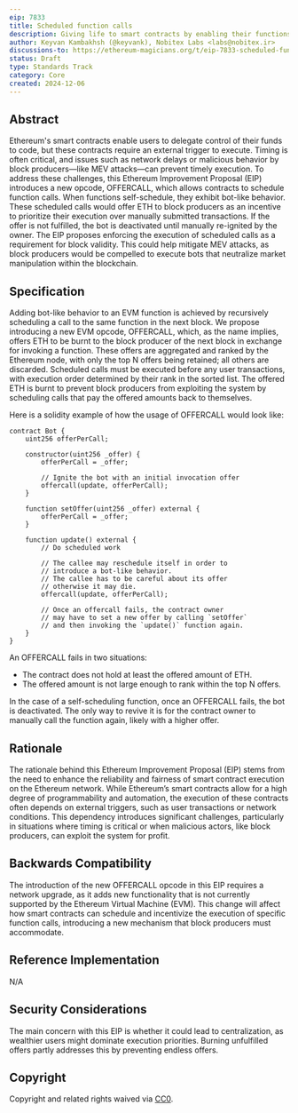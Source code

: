```yaml
---
eip: 7833
title: Scheduled function calls
description: Giving life to smart contracts by enabling their functions to be automatically invoked by block producers.
author: Keyvan Kambakhsh (@keyvank), Nobitex Labs <labs@nobitex.ir>
discussions-to: https://ethereum-magicians.org/t/eip-7833-scheduled-function-calls/21975
status: Draft
type: Standards Track
category: Core
created: 2024-12-06
---
```


## Abstract

Ethereum's smart contracts enable users to delegate control of their funds to code, but these contracts require an external trigger to execute. Timing is often critical, and issues such as network delays or malicious behavior by block producers—like MEV attacks—can prevent timely execution. To address these challenges, this Ethereum Improvement Proposal (EIP) introduces a new opcode, OFFERCALL, which allows contracts to schedule function calls. When functions self-schedule, they exhibit bot-like behavior. These scheduled calls would offer ETH to block producers as an incentive to prioritize their execution over manually submitted transactions. If the offer is not fulfilled, the bot is deactivated until manually re-ignited by the owner. The EIP proposes enforcing the execution of scheduled calls as a requirement for block validity. This could help mitigate MEV attacks, as block producers would be compelled to execute bots that neutralize market manipulation within the blockchain.

## Specification

Adding bot-like behavior to an EVM function is achieved by recursively scheduling a call to the same function in the next block. We propose introducing a new EVM opcode, OFFERCALL, which, as the name implies, offers ETH to be burnt to the block producer of the next block in exchange for invoking a function. These offers are aggregated and ranked by the Ethereum node, with only the top N offers being retained; all others are discarded. Scheduled calls must be executed before any user transactions, with execution order determined by their rank in the sorted list. The offered ETH is burnt to prevent block producers from exploiting the system by scheduling calls that pay the offered amounts back to themselves.

Here is a solidity example of how the usage of OFFERCALL would look like:

```solidity=
contract Bot {
    uint256 offerPerCall;
    
    constructor(uint256 _offer) {
        offerPerCall = _offer;
        
        // Ignite the bot with an initial invocation offer
        offercall(update, offerPerCall);
    }
    
    function setOffer(uint256 _offer) external {
        offerPerCall = _offer;
    }

    function update() external {
        // Do scheduled work

        // The callee may reschedule itself in order to
        // introduce a bot-like behavior.
        // The callee has to be careful about its offer
        // otherwise it may die.
        offercall(update, offerPerCall);
        
        // Once an offercall fails, the contract owner
        // may have to set a new offer by calling `setOffer`
        // and then invoking the `update()` function again.
    }
}
```

An OFFERCALL fails in two situations:

- The contract does not hold at least the offered amount of ETH.
- The offered amount is not large enough to rank within the top N offers.

In the case of a self-scheduling function, once an OFFERCALL fails, the bot is deactivated. The only way to revive it is for the contract owner to manually call the function again, likely with a higher offer.

## Rationale

The rationale behind this Ethereum Improvement Proposal (EIP) stems from the need to enhance the reliability and fairness of smart contract execution on the Ethereum network. While Ethereum’s smart contracts allow for a high degree of programmability and automation, the execution of these contracts often depends on external triggers, such as user transactions or network conditions. This dependency introduces significant challenges, particularly in situations where timing is critical or when malicious actors, like block producers, can exploit the system for profit.

## Backwards Compatibility

The introduction of the new OFFERCALL opcode in this EIP requires a network upgrade, as it adds new functionality that is not currently supported by the Ethereum Virtual Machine (EVM). This change will affect how smart contracts can schedule and incentivize the execution of specific function calls, introducing a new mechanism that block producers must accommodate.

## Reference Implementation

N/A

## Security Considerations

The main concern with this EIP is whether it could lead to centralization, as wealthier users might dominate execution priorities. Burning unfulfilled offers partly addresses this by preventing endless offers.

## Copyright

Copyright and related rights waived via [CC0](../LICENSE.md).
